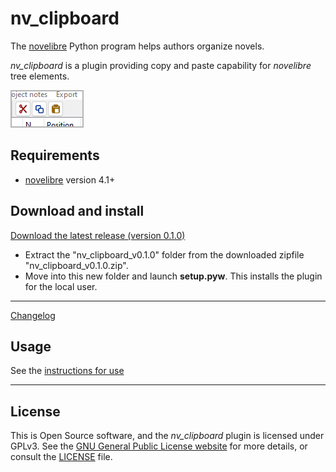 # nv_clipboard

The [novelibre](https://github.com/peter88213/novelibre/) Python program helps authors organize novels.  

*nv_clipboard* is a plugin providing copy and paste capability for *novelibre* tree elements. 

![Screenshot](docs/Screenshots/screen01.png)

## Requirements

- [novelibre](https://github.com/peter88213/novelibre/) version 4.1+

## Download and install

[Download the latest release (version 0.1.0)](https://github.com/peter88213/nv_clipboard/raw/main/dist/nv_clipboard_v0.1.0.zip)

- Extract the "nv_clipboard_v0.1.0" folder from the downloaded zipfile "nv_clipboard_v0.1.0.zip".
- Move into this new folder and launch **setup.pyw**. This installs the plugin for the local user.

---

[Changelog](docs/changelog.md)

## Usage

See the [instructions for use](docs/usage.md)

---

## License

This is Open Source software, and the *nv_clipboard* plugin is licensed under GPLv3. See the
[GNU General Public License website](https://www.gnu.org/licenses/gpl-3.0.en.html) for more
details, or consult the [LICENSE](https://github.com/peter88213/nv_clipboard/blob/main/LICENSE) file.
